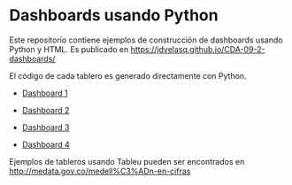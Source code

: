# Dashboards usando Python

Este repositorio contiene ejemplos de construcción de dashboards usando Python y HTML. Es publicado en https://jdvelasq.github.io/CDA-09-2-dashboards/

El código de cada tablero es generado directamente con Python.

* [Dashboard 1](/dashboard1.html)

* [Dashboard 2](/dashboard2.html)

* [Dashboard 3](/dashboard3.html)

* [Dashboard 4](/dashboard4.html)

Ejemplos de tableros usando Tableu pueden ser encontrados en http://medata.gov.co/medell%C3%ADn-en-cifras
